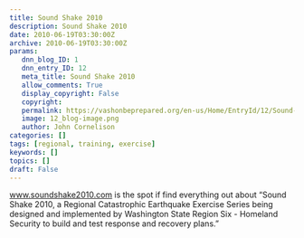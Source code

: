 ```yaml
---
title: Sound Shake 2010
description: Sound Shake 2010
date: 2010-06-19T03:30:00Z
archive: 2010-06-19T03:30:00Z
params:
   dnn_blog_ID: 1
   dnn_entry_ID: 12
   meta_title: Sound Shake 2010
   allow_comments: True
   display_copyright: False
   copyright: 
   permalink: https://vashonbeprepared.org/en-us/Home/EntryId/12/Sound-Shake-2010
   image: 12_blog-image.png
   author: John Cornelison
categories: []
tags: [regional, training, exercise]
keywords: []
topics: []
draft: False
---
```


<p><a href="http://www.soundshake2010.com">www.soundshake2010.com</a> is the spot if find everything out about “Sound Shake 2010, a Regional Catastrophic Earthquake Exercise Series being designed and implemented by Washington State Region Six - Homeland Security to build and test response and recovery plans.”</p>
